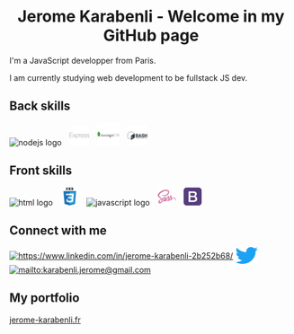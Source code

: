 <h1 align="center">Jerome Karabenli - Welcome in my GitHub page</h1>

I'm a JavaScript developper from Paris.

I am currently studying web development to be fullstack JS dev.

## Back skills
<img width="32" height="32" src="https://brandslogos.com/wp-content/uploads/images/large/nodejs-icon-logo.png" alt="nodejs logo" />&emsp;<img width="35" height="35" src="https://raw.githubusercontent.com/github/explore/main/topics/express/express.png" alt="express logo" />&emsp;<img width="40" height="40" src="https://raw.githubusercontent.com/github/explore/main/topics/mongodb/mongodb.png" alt="mongodb logo" />&emsp;<img width="35" height="35" src="https://raw.githubusercontent.com/github/explore/main/topics/bash/bash.png" alt="postgreSQL logo" />

## Front skills
<img width="32" height="32" src="https://raw.githubusercontent.com/abranhe/programming-languages-logos/master/src/html/html.png" alt="html logo" />&emsp;<img width="32" height="32" src="https://raw.githubusercontent.com/github/explore/main/topics/css/css.png" alt="css logo" />&emsp;<img width="32" height="32" src="https://raw.githubusercontent.com/abranhe/programming-languages-logos/master/src/javascript/javascript.png" alt="javascript logo" />&emsp;<img width="32" height="32" src="https://raw.githubusercontent.com/github/explore/main/topics/sass/sass.png" alt="sass logo" />&emsp;<img width="32" height="32" src="https://raw.githubusercontent.com/github/explore/main/topics/bootstrap/bootstrap.png" alt="javascript logo" />


## Connect with me
<a href="https://www.linkedin.com/in/jerome-karabenli-2b252b68/" target="blank"><img align="center" src="https://content.linkedin.com/content/dam/me/business/en-us/amp/brand-site/v2/bg/LI-Logo.svg.original.svg" alt="https://www.linkedin.com/in/jerome-karabenli-2b252b68/" height="50" width="60" /></a> <a href="https://twitter.com/KarabenliJerome" target="blank"><img align="center" src="https://raw.githubusercontent.com/devicons/devicon/7a4ca8aa871d6dca81691e018d31eed89cb70a76/icons/twitter/twitter-original.svg" alt="https://twitter.com/KarabenliJerome" height="30" width="40" /></a> <a href="mailto:karabenli.jerome@gmail.com" target="blank"><img align="center" src="https://www.svgrepo.com/show/258737/mail-email.svg" alt="mailto:karabenli.jerome@gmail.com" height="30" width="40" /></a> 

## My portfolio
<a href="http://www.jerome-karabenli.fr/" target="blank" alt="http://www.jerome-karabenli.fr">jerome-karabenli.fr</a>


<!-- <p align="left"> <img src="https://komarev.com/ghpvc/?username=jerome-karabenli&label=Profile%20views&color=brightgreen&style=flat" alt="generalnzr" /> </p> -->